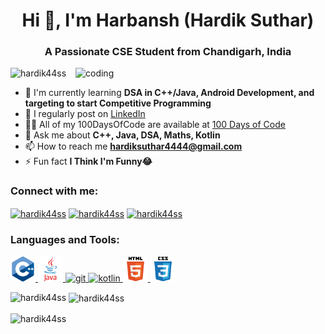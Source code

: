 <h1 align="center">Hi 👋, I'm Harbansh (Hardik Suthar)</h1>
<h3 align="center">A Passionate CSE Student from Chandigarh, India</h3>
<img align="right" alt="coding" width="400" src="https://user-images.githubusercontent.com/55389276/140866485-8fb1c876-9a8f-4d6a-98dc-08c4981eaf70.gif">
<p align="left"> <img src="https://komarev.com/ghpvc/?username=hardik44ss&label=Profile%20views&color=0e75b6&style=flat" alt="hardik44ss" /> </p>

- 🌱 I'm currently learning **DSA in C++/Java, Android Development, and targeting to start Competitive Programming**
- 📝 I regularly post on [LinkedIn](https://www.linkedin.com/in/hardik44ss/)
- 👨‍💻 All of my 100DaysOfCode are available at [100 Days of Code](https://github.com/hardik44ss/100-Days-of-Code)
- 💬 Ask me about **C++, Java, DSA, Maths, Kotlin**
- 📫 How to reach me **hardiksuthar4444@gmail.com**
- ⚡ Fun fact **I Think I'm Funny😂**

<h3 align="left">Connect with me:</h3>
<p align="left">
<a href="https://linkedin.com/in/hardik44ss" target="blank"><img align="center" src="https://raw.githubusercontent.com/rahuldkjain/github-profile-readme-generator/master/src/images/icons/Social/linked-in-alt.svg" alt="hardik44ss" height="30" width="40" /></a>
<a href="https://instagram.com/hardik44ss" target="blank"><img align="center" src="https://raw.githubusercontent.com/rahuldkjain/github-profile-readme-generator/master/src/images/icons/Social/instagram.svg" alt="hardik44ss" height="30" width="40" /></a>
<a href="https://leetcode.com/hardik44ss/" target="blank"><img align="center" src="https://raw.githubusercontent.com/rahuldkjain/github-profile-readme-generator/master/src/images/icons/Social/leet-code.svg" alt="hardik44ss" height="30" width="40" /></a>
</p>

<h3 align="left">Languages and Tools:</h3>
<p align="left">
<a href="https://www.w3schools.com/cpp/" target="_blank" rel="noreferrer"> <img src="https://raw.githubusercontent.com/devicons/devicon/master/icons/cplusplus/cplusplus-original.svg" alt="cplusplus" width="40" height="40"/> </a>
<a href="https://www.java.com/" target="_blank" rel="noreferrer"> <img src="https://raw.githubusercontent.com/devicons/devicon/master/icons/java/java-original-wordmark.svg" alt="java" width="40" height="40"/> </a>
<a href="https://github.com/" target="_blank" rel="noreferrer"> <img src="https://www.vectorlogo.zone/logos/git-scm/git-scm-icon.svg" alt="git" width="40" height="40"/> </a>
<a href="https://kotlinlang.org/" target="_blank" rel="noreferrer"> <img src="https://www.vectorlogo.zone/logos/kotlinlang/kotlinlang-icon.svg" alt="kotlin" width="40" height="40"/> </a>
<a href="https://www.w3.org/html/" target="_blank" rel="noreferrer"> <img src="https://raw.githubusercontent.com/devicons/devicon/master/icons/html5/html5-original-wordmark.svg" alt="html5" width="40" height="40"/> </a>
<a href="https://www.w3schools.com/css/" target="_blank" rel="noreferrer"> <img src="https://raw.githubusercontent.com/devicons/devicon/master/icons/css3/css3-original-wordmark.svg" alt="css3" width="40" height="40"/> </a>
</p>

<p><img align="left" src="https://github-readme-stats.vercel.app/api/top-langs?username=hardik44ss&show_icons=true&locale=en&layout=compact" alt="hardik44ss" /></p>

<p>&nbsp;<img align="center" src="https://github-readme-stats.vercel.app/api?username=hardik44ss&show_icons=true&locale=en" alt="hardik44ss" /></p>

<p><img align="center" src="https://github-readme-streak-stats.herokuapp.com/?user=hardik44ss&" alt="hardik44ss" /></p>

